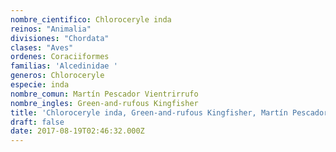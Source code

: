 ```yaml
---
nombre_cientifico: Chloroceryle inda
reinos: "Animalia"
divisiones: "Chordata"
clases: "Aves"
ordenes: Coraciiformes
familias: 'Alcedinidae '
generos: Chloroceryle
especie: inda
nombre_comun: Martín Pescador Vientrirrufo
nombre_ingles: Green-and-rufous Kingfisher
title: 'Chloroceryle inda, Green-and-rufous Kingfisher, Martín Pescador Vientrirrufo'
draft: false
date: 2017-08-19T02:46:32.000Z
---
```


